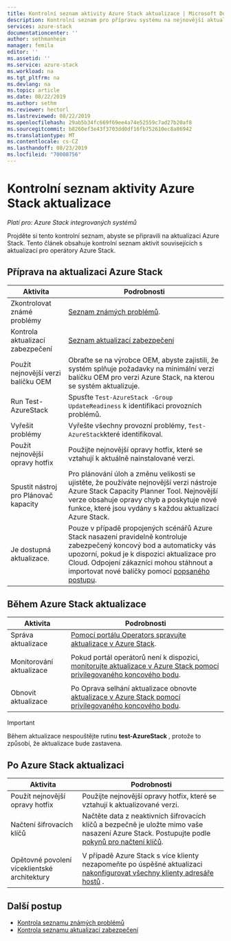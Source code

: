 ```yaml
---
title: Kontrolní seznam aktivity Azure Stack aktualizace | Microsoft Docs
description: Kontrolní seznam pro přípravu systému na nejnovější aktualizaci Azure Stack.
services: azure-stack
documentationcenter: ''
author: sethmanheim
manager: femila
editor: ''
ms.assetid: ''
ms.service: azure-stack
ms.workload: na
ms.tgt_pltfrm: na
ms.devlang: na
ms.topic: article
ms.date: 08/22/2019
ms.author: sethm
ms.reviewer: hectorl
ms.lastreviewed: 08/22/2019
ms.openlocfilehash: 29ab5b34fc669f69ee4a74e52559c7ad27b20af8
ms.sourcegitcommit: b8260ef3e43f3703dd0df16fb752610ec8a86942
ms.translationtype: MT
ms.contentlocale: cs-CZ
ms.lasthandoff: 08/23/2019
ms.locfileid: "70008756"
---
```

# <a name="azure-stack-update-activity-checklist"></a>Kontrolní seznam aktivity Azure Stack aktualizace

*Platí pro: Azure Stack integrovaných systémů*

Projděte si tento kontrolní seznam, abyste se připravili na aktualizaci Azure Stack. Tento článek obsahuje kontrolní seznam aktivit souvisejících s aktualizací pro operátory Azure Stack.

## <a name="prepare-for-azure-stack-update"></a>Příprava na aktualizaci Azure Stack

| Aktivita | Podrobnosti |
| --- | --- |
| Zkontrolovat známé problémy |[Seznam známých problémů](https://docs.microsoft.com/azure-stack/operator/azure-stack-release-notes-known-issues-1906). |
| Kontrola aktualizací zabezpečení | [Seznam aktualizací zabezpečení](https://docs.microsoft.com/azure-stack/operator/azure-stack-release-notes-security-updates-1906) |
| Použít nejnovější verzi balíčku OEM | Obraťte se na výrobce OEM, abyste zajistili, že systém splňuje požadavky na minimální verzi balíčku OEM pro verzi Azure Stack, na kterou se systém aktualizuje. |
| Run Test-AzureStack | Spusťte `Test-AzureStack -Group UpdateReadiness` k identifikaci provozních problémů. |
| Vyřešit problémy | Vyřešte všechny provozní problémy, `Test-AzureStack`které identifikoval. |
| Použít nejnovější opravy hotfix | Použijte nejnovější opravy hotfix, které se vztahují k aktuálně nainstalované verzi. |
| Spustit nástroj pro Plánovač kapacity | Pro plánování úloh a změnu velikosti se ujistěte, že používáte nejnovější verzi nástroje Azure Stack Capacity Planner Tool. Nejnovější verze obsahuje opravy chyb a poskytuje nové funkce, které jsou vydány s každou aktualizací Azure Stack. |
| Je dostupná aktualizace. | Pouze v případě propojených scénářů Azure Stack nasazení pravidelně kontroluje zabezpečený koncový bod a automaticky vás upozorní, pokud je k dispozici aktualizace pro Cloud. Odpojení zákazníci mohou stáhnout a importovat nové balíčky pomocí [popsaného postupu](https://docs.microsoft.com/azure-stack/operator/azure-stack-apply-updates). |


## <a name="during-azure-stack-update"></a>Během Azure Stack aktualizace

| Aktivita | Podrobnosti |
|--------------------|------------------------------------------------------------------------------------------------------|
| Správa aktualizace |[Pomocí portálu Operators spravujte aktualizace v Azure Stack](https://docs.microsoft.com/azure-stack/operator/azure-stack-updates). |
|  |  |
| Monitorování aktualizace | Pokud portál operátorů není k dispozici, [monitorujte aktualizace v Azure Stack pomocí privilegovaného koncového bodu](https://docs.microsoft.com/azure-stack/operator/azure-stack-monitor-update). |
|  |  |
| Obnovit aktualizace | Po Oprava selhání aktualizace obnovte [aktualizace v Azure Stack pomocí privilegovaného koncového bodu](https://docs.microsoft.com/azure-stack/operator/azure-stack-monitor-update). |

> [!Important]  
> Během aktualizace nespouštějte rutinu **test-AzureStack** , protože to způsobí, že aktualizace bude zastavena.

## <a name="after-azure-stack-update"></a>Po Azure Stack aktualizaci

| Aktivita | Podrobnosti |
|--------------------------|----------------------------------------------------------------------------------------------------------------------------------------------------------------|
| Použít nejnovější opravy hotfix | Použijte nejnovější opravy hotfix, které se vztahují k aktualizované verzi. |
| Načtení šifrovacích klíčů | Načtěte data z neaktivních šifrovacích klíčů a bezpečně je uložte mimo vaše nasazení Azure Stack. Postupujte podle [pokynů pro načtení klíčů](https://docs.microsoft.com/azure-stack/operator/azure-stack-security-bitlocker). |
|  |  |
| Opětovné povolení víceklientské architektury | V případě Azure Stack s více klienty nezapomeňte po úspěšné aktualizaci [nakonfigurovat všechny klienty adresáře hostů](https://docs.microsoft.com/azure-stack/operator/azure-stack-enable-multitenancy#configure-guest-directory) . |

## <a name="next-steps"></a>Další postup

-   [Kontrola seznamu známých problémů](https://docs.microsoft.com/azure-stack/operator/azure-stack-release-notes-known-issues-1907)  
-   [Kontrola seznamu aktualizací zabezpečení](https://docs.microsoft.com/azure-stack/operator/azure-stack-release-notes-security-updates-1907)